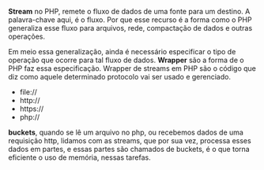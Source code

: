
**Stream** no PHP, remete o fluxo de dados de uma fonte para um destino. A palavra-chave aqui, é o fluxo. Por que esse
recurso é a forma como o PHP generaliza esse fluxo para arquivos, rede, compactação de dados e outras operações.

Em meio essa generalização, ainda é necessário especificar o tipo de operação que ocorre para tal fluxo de dados.
**Wrapper** são a forma de o PHP faz essa especificação. Wrapper de streams em PHP são o código que diz como aquele determinado protocolo vai ser usado e gerenciado.

* file://
* http://
* https://
* php://

**buckets**, quando se lê um arquivo no php, ou recebemos dados de uma requisição http, lidamos com as streams, que por sua 
vez, processa esses dados em partes, e essas partes são chamados de buckets, é o que torna eficiente o uso de memória, nessas tarefas.
